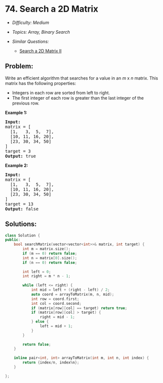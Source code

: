 # 74. Search a 2D Matrix

* *Difficulty: Medium*

* *Topics: Array, Binary Search*

* *Similar Questions:*

  * [Search a 2D Matrix II](search-a-2d-matrix-ii.md)

## Problem:

<p>Write an efficient algorithm that searches for a value in an <em>m</em> x <em>n</em> matrix. This matrix has the following properties:</p>

<ul>
	<li>Integers in each row are sorted from left to right.</li>
	<li>The first integer of each row is greater than the last integer of the previous row.</li>
</ul>

<p><strong>Example 1:</strong></p>

<pre>
<strong>Input:</strong>
matrix = [
  [1,   3,  5,  7],
  [10, 11, 16, 20],
  [23, 30, 34, 50]
]
target = 3
<strong>Output:</strong> true
</pre>

<p><strong>Example 2:</strong></p>

<pre>
<strong>Input:</strong>
matrix = [
  [1,   3,  5,  7],
  [10, 11, 16, 20],
  [23, 30, 34, 50]
]
target = 13
<strong>Output:</strong> false</pre>

## Solutions:

```c++
class Solution {
public:
    bool searchMatrix(vector<vector<int>>& matrix, int target) {
        int m = matrix.size();
        if (m == 0) return false;
        int n = matrix[0].size();
        if (n == 0) return false;
        
        int left = 0;
        int right = m * n - 1;
        
        while (left <= right) {
            int mid = left + (right - left) / 2;
            auto coord = arrayToMatrix(m, n, mid);
            int row = coord.first;
            int col = coord.second;
            if (matrix[row][col] == target) return true;
            if (matrix[row][col] > target) {
                right = mid - 1;
            } else {
                left = mid + 1;
            }
        }
        
        return false;
    }
    
    inline pair<int, int> arrayToMatrix(int m, int n, int index) {
        return {index/n, index%n};
    }
    
};
```
